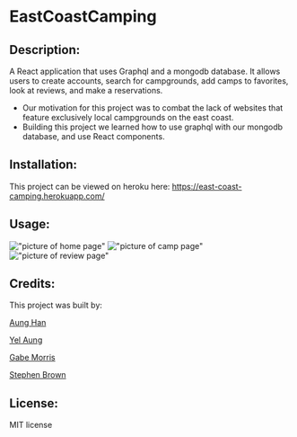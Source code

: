 # EastCoastCamping

## Description:
  
A React application that uses Graphql and a mongodb database. It allows users to create accounts, search for campgrounds, 
add camps to favorites, look at reviews, and make a reservations.
  - Our motivation for this project was to combat the lack of websites that feature exclusively local campgrounds on the east coast. 
  - Building this project we learned how to use graphql with our mongodb database, and use React components.
  
## Installation:
This project can be viewed on heroku here: https://east-coast-camping.herokuapp.com/

## Usage:
!["picture of home page"](/client/readmeImages/home-page.png)
!["picture of camp page"](/client/readmeImages/camp-page.png)
!["picture of review page"](/client/readmeImages/review-page.png)

## Credits:
This project was built by:

[Aung Han](https://github.com/Aungphyohan5)

[Yel Aung](https://github.com/Yelzaw)

[Gabe Morris](https://github.com/Mo2207)

[Stephen Brown](https://github.com/stephenrbrownnb)


## License:
MIT license
